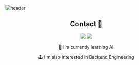 ![header](https://capsule-render.vercel.app/api?type=waving&color=auto&height=300&section=header&text=exena&fontSize=90)
<div align="center">
  
## Contact 🤙
<a href="mailto:exena01@gmail.com"><img src="https://img.shields.io/badge/Gmail-red?style=flat-square&logo=gmail&logoColor=white&link=mailto:exena01@gmail.com"/></a>
<a href="https://nimble-ship-2fb.notion.site/Exena-s-Notion-Blog-Prototype-d8575e0f44fb46478d4d71940726fd39"><img src="https://img.shields.io/badge/Blog-black?style=flat-square&logo=notion&logoColor=white&link=https://nimble-ship-2fb.notion.site/Exena-s-Notion-Blog-Prototype-d8575e0f44fb46478d4d71940726fd39"/></a>

🌱 I’m currently learning AI

🕹️ I'm also interested in Backend Engineering 
</div>
